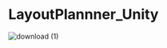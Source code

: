 # LayoutPlannner_Unity
![download (1)](https://user-images.githubusercontent.com/57382140/104114849-467ab980-534c-11eb-85bf-d1c0112a9da1.gif)
